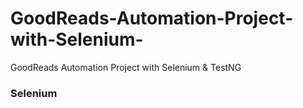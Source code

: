 # GoodReads-Automation-Project-with-Selenium-
GoodReads Automation Project with Selenium &amp; TestNG

### Selenium
